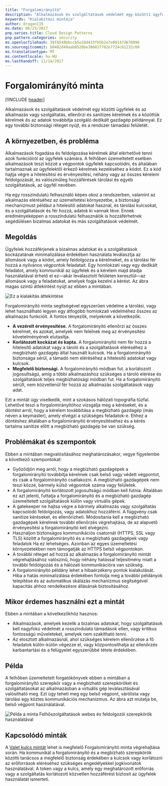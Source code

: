 ```yaml
---
title: "Forgalomirányító"
description: "Alkalmazások és szolgáltatások védelmét egy közötti ügyfelek és az alkalmazás vagy szolgáltatás, ellenőrzi és sanitizes kérelmek és a közöttük kérelmek és az adatok továbbítja szolgáló dedikált gazdagép példánnyal."
keywords: "Kialakítási mintája"
author: dragon119
ms.date: 06/23/2017
pnp.series.title: Cloud Design Patterns
pnp.pattern.categories: security
ms.openlocfilehash: 39f8548bbccb5e19d433f65b2e7e09147d676996
ms.sourcegitcommit: b0482d49aab0526be386837702e7724c61232c60
ms.translationtype: MT
ms.contentlocale: hu-HU
ms.lasthandoff: 11/14/2017
---
```

# <a name="gatekeeper-pattern"></a>Forgalomirányító minta

[!INCLUDE [header](../_includes/header.md)]

Alkalmazások és szolgáltatások védelmét egy közötti ügyfelek és az alkalmazás vagy szolgáltatás, ellenőrzi és sanitizes kérelmek és a közöttük kérelmek és az adatok továbbítja szolgáló dedikált gazdagép példánnyal. Ez egy további biztonsági réteget nyújt, és a rendszer támadási felületét.

## <a name="context-and-problem"></a>A környezetben, és probléma

Alkalmazások fogadása és feldolgozása kérelmek által elérhetővé tenni azok funkcióiról az ügyfelek számára. A felhőben üzemeltetett esetben alkalmazások teszi közzé a végpontok ügyfelek kapcsolódni, és általában tartalmaznak az ügyfelektől érkező kérelmek kezeléséhez a kódot. Ez a kód hajtja végre a hitelesítési és érvényesítési, néhány vagy az összes kérelem feldolgozását, és valószínűleg hozzáférések tárolási és egyéb szolgáltatások, az ügyfél nevében.

Ha egy rosszindulatú felhasználó képes okoz a rendszerben, valamint az alkalmazás eléréséhez az üzemeltetési környezetbe, a biztonsági mechanizmust például a hitelesítő adatokat használ, és tárolási kulcsokat, és a szolgáltatások és fér hozzá, adatok ki vannak téve. Ennek eredményeképpen a rosszindulatú felhasználók is hozzáférhetnek segédülésen bizalmas adatokat és más szolgáltatások védelmét.

## <a name="solution"></a>Megoldás

Ügyfelek hozzáférjenek a bizalmas adatokat és a szolgáltatások kockázatának minimalizálása érdekében használata leválasztja az állomások vagy a kódot, amely feldolgozza a kérelmeket, és a tárolási fér hozzá a nyilvános végpontok feladatait. Egy homlokzati vagy egy dedikált feladatot, amely kommunikál az ügyfelek és a kérelem majd átadja használatával érhető el ez&mdash;akár leválasztott felületen keresztül&mdash;az állomások vagy a feladatokat, amelyek fogja kezelni a kérést. Az ábra magas szintű áttekintést nyújt az ebben a mintában.

![Ez a kialakítás áttekintése](./_images/gatekeeper-diagram.png)


Forgalomirányító minta segítségével egyszerűen védelme a tárolási, vagy lehet használható legyen egy átfogóbb homlokzati védelméhez összes az alkalmazás funkcióit. A fontos tényezők, melyeknek a következők:

- **A vezérelt érvényesítése.** A forgalomirányító ellenőrzi az összes kérelmet, és azokat, amelyek nem felelnek meg az érvényesítési követelményének elutasítja.
- **Korlátozott kockázat és kapta.** A forgalomirányító nem fér hozzá a hitelesítő adatokat vagy a tároló és a szolgáltatások eléréséhez a megbízható gazdagép által használt kulcsok. Ha a forgalomirányító biztonsága sérül, a támadó nem eléréséhez a hitelesítő adatokat vagy kulcsok.
- **Megfelelő biztonsági.** A forgalomirányító módban fut. a korlátozott jogosultságú, amíg a többi alkalmazáshoz szükséges a tároló elérése és szolgáltatások teljes megbízhatósági módban fut. Ha a forgalomirányító sérült, nem közvetlenül fér hozzá az alkalmazás szolgáltatások vagy adat.

Ezt a mintát úgy viselkedik, mint a szokásos hálózati topográfia tűzfal. Lehetővé teszi a forgalomirányítóhoz vizsgálja meg a kéréseket, és a döntést arról, hogy a kérelem továbbítása a megbízható gazdagép (más néven a keymaster), amely elvégzi a szükséges feladatok-e. Ehhez a döntéshez általában a forgalomirányító érvényesítéséhez és a kérés tartalma sanitize előtt a megbízható gazdagép be van szükség.

## <a name="issues-and-considerations"></a>Problémákat és szempontok

Ebben a mintában megvalósításához meghatározásakor, vegye figyelembe a következő szempontokat:

- Győződjön meg arról, hogy a megbízható gazdagépek a forgalomirányító továbbítja kérelmek csak belső vagy védett végpontot, és csak a forgalomirányító csatlakozni. A megbízható gazdagépek nem teszi közzé, bármely külső végpontok száma vagy felületek.
- A forgalomirányító korlátozott jogosultságú módban kell futnia. Általában ez azt jelenti, futtatja a forgalomirányító és a megbízható gazdagép üzemeltetett szolgáltatások külön vagy virtuális gépek.
- A gatekeeper ne hajtsa végre a bármely alkalmazás vagy szolgáltatás kapcsolódó feldolgozás, vagy adatokhoz hozzáférni. A függvény csak sanitize kéréseket, és ellenőrizheti. Módosítania kell a megbízható gazdagépek kérelmek további ellenőrzés végrehajtása, de az alapvető érvényesítési a forgalomirányító kell elvégezni.
- Használjon biztonságos kommunikációs csatornát (HTTPS, SSL vagy TLS) között a forgalomirányító és a megbízható gazdagépek vagy feladatok Ha ez lehetséges. Azonban az egyes üzemeltetési környezetekben nem támogatják az HTTPS belső végpontokon.
- A további réteget ad hozzá az alkalmazás a forgalomirányító mintát végrehajtásához valószínű, hogy néhány hatással teljesítmény miatt a további feldolgozás és a hálózati kommunikációra van szükség.
- A forgalomirányító példány lehet a hibaérzékeny pontok kialakulását. Hiba a hatás minimalizálása érdekében fontolja meg a további példányok telepítése és az automatikus skálázás mechanizmus segítségével kapacitás ahhoz rendelkezésre állásának biztosításához.

## <a name="when-to-use-this-pattern"></a>Mikor érdemes használni ezt a mintát

Ebben a mintában a következőkhöz hasznos:

- Alkalmazások, amelyek kezelik a bizalmas adatokat, hogy szolgáltatások kell nagyfokú védelmét a rosszindulatú támadások ellen, vagy kritikus fontosságú műveleteket, amelyek nem szakítható tenni.
- Az elosztott alkalmazásnál, ahol szükséges kérelem ellenőrzése a fő feladatok külön-külön végezze el, vagy központosíthatja az ellenőrzés karbantartási és a felügyelet egyszerűbbé tétele érdekében.

## <a name="example"></a>Példa

A felhőben üzemeltetett forgatókönyvek ebben a mintában a forgalomirányító szerepkör vagy a megbízható szerepköröket és szolgáltatásokat az alkalmazásban a virtuális gép leválasztásával valósítható meg. Ezt úgy teheti meg egy belső végpont, várólista vagy tárolási egy köztes kommunikációs mechanizmus. Az ábra azt mutatja be, belső végpont használatával.

![Példa a minta Felhőszolgáltatások webes és feldolgozói szerepkörök használatával](./_images/gatekeeper-endpoint.png)


## <a name="related-patterns"></a>Kapcsolódó minták

A [Valet kulcs mintát](valet-key.md) lehet is megfelelő Forgalomirányító minta végrehajtása során. Ha kommunikál a forgalomirányító és a megbízható szerepkörök közötti tanácsos a megfelelő biztonság érdekében a kulcsok vagy korlátozni az erőforrások eléréséhez szükséges engedélyekkel jogkivonatok használatával. A token vagy a kulcs, amely egy meghatározott erőforrás vagy a szolgáltatás korlátozott közvetlen hozzáférést biztosít az ügyfelek használatát ismerteti.
